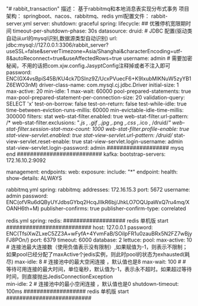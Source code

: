 "# rabbit_transaction" 
描述：
基于rabbitmq和本地消息表实现分布式事务
项目架构：
springboot、nacos、rabbitmq、redis
yml配置文件：
rabbit-server.yml
server:
  shutdown: graceful
spring:
  lifecycle:
    ## 优雅停机宽限期时间
    timeout-per-shutdown-phase: 30s
  datasource:
    druid:
      # JDBC 配置(驱动类自动从url的mysql识别,数据源类型自动识别)
      url: jdbc:mysql://127.0.0.1:3306/rabbit_server?useSSL=false&serverTimezone=Asia/Shanghai&characterEncoding=utf-8&autoReconnect=true&useAffectedRows=true
      username: admin
      # 需要加密秘闻，不用的话把com.xjw.config.JasyptConfig注释掉或者不注入即可
      password: ENC(GX4vsBpiS45B/KU4ck7DSInz9Z/UcxPVuecF6+K9IxubMlKNuW5zyYB1Z6EWO3nM)
      driver-class-name: com.mysql.cj.jdbc.Driver
      initial-size: 1
      max-active: 20
      min-idle: 1
      max-wait: 60000
      pool-prepared-statements: true
      max-pool-prepared-statement-per-connection-size: 20
      validation-query: SELECT 'x'
      test-on-borrow: false
      test-on-return: false
      test-while-idle: true
      time-between-eviction-runs-millis: 60000
      min-evictable-idle-time-millis: 300000
      filters: stat
      web-stat-filter.enabled: true
      web-stat-filter.url-pattern:  /*
      web-stat-filter.exclusions: "*.js , *.gif ,*.jpg ,*.png ,*.css ,*.ico , /druid/*"
      web-stat-filter.session-stat-max-count: 1000
      web-stat-filter.profile-enable: true
      stat-view-servlet.enabled: true
      stat-view-servlet.url-pattern:  /druid/*
      stat-view-servlet.reset-enable:  true
      stat-view-servlet.login-username: admin
      stat-view-servlet.login-password: admin
  ################### mysq end ##########################
  kafka:
    bootstrap-servers: 172.16.10.2:9092

management:
  endpoints:
    web:
      exposure:
        include: "*"
  endpoint:
    health:
      show-details: ALWAYS

rabbitmq.yml
spring:
    rabbitmq:
        addresses: 172.16.15.3
        port: 5672
        username: admin
        password: ENC(ofVRu6dQByUYJdbsGYbq2HcqJIIkR6bj/JhkLO7OQUpaWxQ7ru4mq/XOANH6th+M)
        publisher-confirms: true
        publisher-confirm-type: correlated
    
    
redis.yml
spring:
  redis:
    ################### redis 单机版 start ##########################
    host: 127.0.0.1
    password: ENC(TfsiXwZLxeC5ZZ3A+wFyfA+4YvmFaB/SOilpFR1u0zauBRx5N2FZ7wBjyFJ8POn/)
    port: 6379
    timeout: 6000
    database: 2
    lettuce:
      pool:
        max-active: 10 # 连接池最大连接数（使用负值表示没有限制）,如果赋值为-1，则表示不限制；如果pool已经分配了maxActive个jedis实例，则此时pool的状态为exhausted(耗尽)
        max-idle: 8   # 连接池中的最大空闲连接 ，默认值也是8
        max-wait: 100 # # 等待可用连接的最大时间，单位毫秒，默认值为-1，表示永不超时。如果超过等待时间，则直接抛出JedisConnectionException  
        min-idle: 2    # 连接池中的最小空闲连接 ，默认值也是0
      shutdown-timeout: 100ms
      ################### redis 单机版 start ##########################
